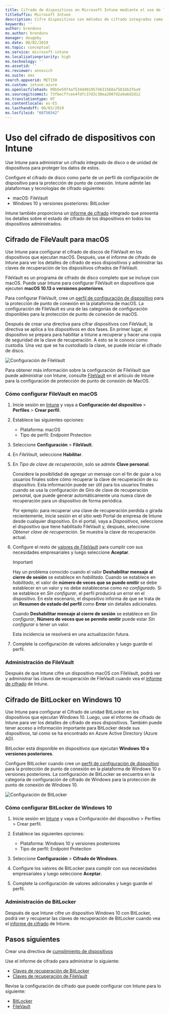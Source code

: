 ```yaml
---
title: Cifrado de dispositivos en Microsoft Intune mediante el uso de los métodos de cifrado compatibles con las plataformas
titleSuffix: Microsoft Intune
description: Cifre dispositivos con métodos de cifrado integrados como BitLocker o FileVault y administre las claves de recuperación de esos dispositivos cifrados en el portal de Intune.
keywords: ''
author: brenduns
ms.author: brenduns
manager: dougeby
ms.date: 08/02/2019
ms.topic: conceptual
ms.service: microsoft-intune
ms.localizationpriority: high
ms.technology: ''
ms.assetid: ''
ms.reviewer: annovich
ms.suite: ems
search.appverid: MET150
ms.custom: intune-azure
ms.openlocfilehash: 09b5e59f4af534d4919574631568a7581bb3fba9
ms.sourcegitcommit: 73fbecf7cee4fdfc37d3c30ea2007d2a9a6d2d12
ms.translationtype: HT
ms.contentlocale: es-ES
ms.lasthandoff: 08/03/2019
ms.locfileid: "68756542"
---
```

# <a name="use-device-encryption-with-intune"></a>Uso del cifrado de dispositivos con Intune  

Use Intune para administrar un cifrado integrado de disco o de unidad de dispositivos para proteger los datos de estos.  

Configure el cifrado de disco como parte de un perfil de configuración de dispositivo para la protección de punto de conexión. Intune admite las plataformas y tecnologías de cifrado siguientes:  
- macOS: FileVault   
- Windows 10 y versiones posteriores: BitLocker  

Intune también proporciona un [informe de cifrado](encryption-monitor.md) integrado que presenta los detalles sobre el estado de cifrado de los dispositivos en todos los dispositivos administrados.  

## <a name="filevault-encryption-for-macos"></a>Cifrado de FileVault para macOS  

Use Intune para configurar el cifrado de discos de FileVault en los dispositivos que ejecutan macOS. Después, use el informe de cifrado de Intune para ver los detalles de cifrado de esos dispositivos y administrar las claves de recuperación de los dispositivos cifrados de FileVault.  

FileVault es un programa de cifrado de disco completo que se incluye con macOS. Puede usar Intune para configurar FileVault en dispositivos que ejecuten **macOS 10.13 o versiones posteriores**.  

Para configurar FileVault, cree un [perfil de configuración de dispositivo](device-profile-create.md) para la protección de punto de conexión en la plataforma de macOS. La configuración de FileVault es una de las categorías de configuración disponibles para la protección de punto de conexión de macOS.  

Después de crear una directiva para cifrar dispositivos con FileVault, la directiva se aplica a los dispositivos en dos fases. En primer lugar, el dispositivo se prepara para habilitar a Intune a recuperar y hacer una copia de seguridad de la clave de recuperación. A esto se le conoce como custodia. Una vez que se ha custodiado la clave, se puede iniciar el cifrado de disco.

![Configuración de FileVault](./media/encrypt-devices/filevault-settings.png)

Para obtener más información sobre la configuración de FileVault que puede administrar con Intune, consulte [FileVault](endpoint-protection-macos.md#filevault) en el artículo de Intune para la configuración de protección de punto de conexión de MacOS.  

### <a name="how-to-configure-macos-filevault"></a>Cómo configurar FileVault en macOS 

1. Inicie sesión en [Intune](https://go.microsoft.com/fwlink/?linkid=2090973) y vaya a **Configuración del dispositivo** > **Perfiles** > **Crear perfil**.  

2. Establece las siguientes opciones:  

   - Plataforma: macOS  
   - Tipo de perfil: Endpoint Protection  

3. Seleccione **Configuración** > **FileVault**.  

4. En *FileVault*, seleccione **Habilitar**.  

5. En *Tipo de clave de recuperación*, solo se admite **Clave personal**.  

   Considere la posibilidad de agregar un mensaje con el fin de guiar a los usuarios finales sobre cómo recuperar la clave de recuperación de su dispositivo. Esta información puede ser útil para los usuarios finales cuando se usa la configuración de Giro de clave de recuperación personal, que puede generar automáticamente una nueva clave de recuperación para un dispositivo de forma periódica.  

   Por ejemplo: para recuperar una clave de recuperación perdida o girada recientemente, inicie sesión en el sitio web Portal de empresa de Intune desde cualquier dispositivo. En el portal, vaya a *Dispositivos*, seleccione el dispositivo que tiene habilitado FileVault y, después, seleccione *Obtener clave de recuperación*. Se muestra la clave de recuperación actual.  

6. Configure el resto de [valores de FileVault](endpoint-protection-macos.md#filevault) para cumplir con sus necesidades empresariales y luego seleccione **Aceptar**.  

   > [!IMPORTANT]  
   > Hay un problema conocido cuando el valor **Deshabilitar mensaje al cierre de sesión** se establece en *habilitado*. Cuando se establece en *habilitado*, el valor de **número de veces que se puede omitir** se debe establecer en un valor y no debe establecerse como *no configurado*. Si se establece en *Sin configurar*, el perfil producirá un error en el dispositivo. En este escenario, el dispositivo informa de que se trata de un **Resumen de estado del perfil** como **Error** sin detalles adicionales.
   > 
   > Cuando **Deshabilitar mensaje al cierre de sesión** se establece en *Sin configurar*, **Número de veces que se permite omitir** puede estar *Sin configurar* o tener un valor.  
   > 
   > Esta incidencia se resolverá en una actualización futura. 

7. Complete la configuración de valores adicionales y luego guarde el perfil.  

### <a name="manage-filevault"></a>Administración de FileVault  

Después de que Intune cifre un dispositivo macOS con FileVault, podrá ver y administrar las claves de recuperación de FileVault cuando vea el [informe de cifrado](encryption-monitor.md) de Intune.  

## <a name="bitlocker-encryption-for-windows-10"></a>Cifrado de BitLocker en Windows 10  

Use Intune para configurar el Cifrado de unidad BitLocker en los dispositivos que ejecutan Windows 10. Luego, use el informe de cifrado de Intune para ver los detalles de cifrado de esos dispositivos. También puede tener acceso a información importante para BitLocker desde sus dispositivos, tal como se ha encontrado en Azure Active Directory (Azure AD).  

BitLocker está disponible en dispositivos que ejecutan **Windows 10 o versiones posteriores**.  

Configure BitLocker cuando cree un [perfil de configuración de dispositivo](device-profile-create.md) para la protección de punto de conexión en la plataforma de Windows 10 o versiones posteriores. La configuración de BitLocker se encuentra en la categoría de configuración de cifrado de Windows para la protección de punto de conexión de Windows 10.    

![Configuración de BitLocker](./media/encrypt-devices/bitlocker-settings.png) 

### <a name="how-to-configure-windows-10-bitlocker"></a>Cómo configurar BitLocker de Windows 10  

1. Inicie sesión en [Intune](https://go.microsoft.com/fwlink/?linkid=2090973) y vaya a Configuración del dispositivo > Perfiles > Crear perfil.  

2. Establece las siguientes opciones:  
   - Plataforma: Windows 10 y versiones posteriores  
   - Tipo de perfil: Endpoint Protection  

3. Seleccione **Configuración** > **Cifrado de Windows**.

4. Configure los valores de BitLocker para cumplir con sus necesidades empresariales y luego seleccione **Aceptar**.  

5. Complete la configuración de valores adicionales y luego guarde el perfil.  

### <a name="manage-bitlocker"></a>Administración de BitLocker  

Después de que Intune cifre un dispositivo Windows 10 con BitLocker, podrá ver y recuperar las claves de recuperación de BitLocker cuando vea el [informe de cifrado](encryption-monitor.md) de Intune.  

## <a name="next-steps"></a>Pasos siguientes  

Crear una directiva de [cumplimiento de dispositivos](compliance-policy-create-windows.md)  

Use el informe de cifrado para administrar lo siguiente:  
- [Claves de recuperación de BitLocker](encryption-monitor.md#bitlocker-recovery-keys)
- [Claves de recuperación de FileVault](encryption-monitor.md#filevault-recovery-keys)

Revise la configuración de cifrado que puede configurar con Intune para lo siguiente:  
- [BitLocker](endpoint-protection-windows-10.md#windows-encryption)  
- [FileVault](endpoint-protection-macos.md#filevault)  
 
 
